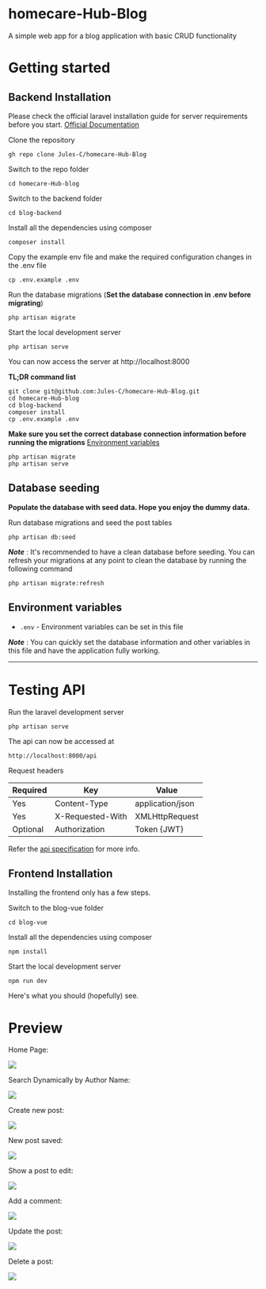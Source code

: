 # homecare-Hub-Blog

A simple web app for a blog application with basic CRUD functionality

# Getting started

## Backend Installation

Please check the official laravel installation guide for server requirements before you start. [Official Documentation](https://laravel.com/docs/9.x/installation)

Clone the repository

    gh repo clone Jules-C/homecare-Hub-Blog

Switch to the repo folder

    cd homecare-Hub-blog

Switch to the backend folder

    cd blog-backend

Install all the dependencies using composer

    composer install

Copy the example env file and make the required configuration changes in the .env file

    cp .env.example .env

<!-- Generate a new application key

    php artisan key:generate -->

<!-- Generate a new JWT authentication secret key

    php artisan jwt:generate -->

Run the database migrations (**Set the database connection in .env before migrating**)

    php artisan migrate

Start the local development server

    php artisan serve

You can now access the server at http://localhost:8000

**TL;DR command list**

    git clone git@github.com:Jules-C/homecare-Hub-Blog.git
    cd homecare-Hub-blog
    cd blog-backend
    composer install
    cp .env.example .env

**Make sure you set the correct database connection information before running the migrations** [Environment variables](#environment-variables)

    php artisan migrate
    php artisan serve

## Database seeding

**Populate the database with seed data. Hope you enjoy the dummy data.**

Run database migrations and seed the post tables

    php artisan db:seed

**_Note_** : It's recommended to have a clean database before seeding. You can refresh your migrations at any point to clean the database by running the following command

    php artisan migrate:refresh

## Environment variables

- `.env` - Environment variables can be set in this file

**_Note_** : You can quickly set the database information and other variables in this file and have the application fully working.

---

# Testing API

Run the laravel development server

    php artisan serve

The api can now be accessed at

    http://localhost:8000/api

Request headers

| **Required** | **Key**          | **Value**        |
| ------------ | ---------------- | ---------------- |
| Yes          | Content-Type     | application/json |
| Yes          | X-Requested-With | XMLHttpRequest   |
| Optional     | Authorization    | Token {JWT}      |

Refer the [api specification](#api-specification) for more info.

## Frontend Installation

Installing the frontend only has a few steps.

Switch to the blog-vue folder

    cd blog-vue

Install all the dependencies using composer

    npm install

Start the local development server

    npm run dev

Here's what you should (hopefully) see.

# Preview

Home Page:

![](images/1-HomePage.png)

Search Dynamically by Author Name:

![](images/2-DynamicSearch.png)

Create new post:

![](images/3-NewPost.png)

New post saved:

![](images/4-NewPostSaved.png)

Show a post to edit:

![](images/5-ShowPost.png)

Add a comment:

![](images/6-AddComment.png)

Update the post:

![](images/8-EditPostUpdated.png)

Delete a post:

![](images/9-DeletePost.png)
